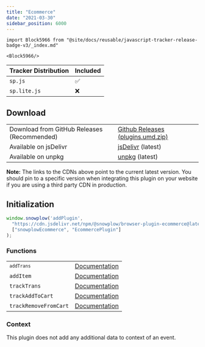 ```yaml
---
title: "Ecommerce"
date: "2021-03-30"
sidebar_position: 6000
---
```


```mdx-code-block
import Block5966 from "@site/docs/reusable/javascript-tracker-release-badge-v3/_index.md"

<Block5966/>
```

| Tracker Distribution | Included |
| --- | --- |
| `sp.js` | ✅ |
| `sp.lite.js` | ❌ |

## Download

<table class="has-fixed-layout"><tbody><tr><td>Download from GitHub Releases (Recommended)</td><td><a href="https://github.com/snowplow/snowplow-javascript-tracker/releases" target="_blank" rel="noreferrer noopener">Github Releases (plugins.umd.zip)</a></td></tr><tr><td>Available on jsDelivr</td><td><a href="https://cdn.jsdelivr.net/npm/@snowplow/browser-plugin-ecommerce@latest/dist/index.umd.min.js" target="_blank" rel="noreferrer noopener">jsDelivr</a> (latest)</td></tr><tr><td>Available on unpkg</td><td><a href="https://unpkg.com/@snowplow/browser-plugin-ecommerce@latest/dist/index.umd.min.js" target="_blank" rel="noreferrer noopener">unpkg</a> (latest)</td></tr></tbody></table>

**Note:** The links to the CDNs above point to the current latest version. You should pin to a specific version when integrating this plugin on your website if you are using a third party CDN in production.

## Initialization

```javascript
window.snowplow('addPlugin', 
  "https://cdn.jsdelivr.net/npm/@snowplow/browser-plugin-ecommerce@latest/dist/index.umd.min.js",
  ["snowplowEcommerce", "EcommercePlugin"]
);
```

### Functions

<table class="has-fixed-layout"><tbody><tr><td><code><code>addTrans</code></code></td><td><a href="/docs/collecting-data/collecting-from-own-applications/javascript-trackers/javascript-tracker/javascript-tracker-v3/tracking-events/#addTrans">Documentation</a></td></tr><tr><td><code>addItem</code></td><td><a href="/docs/collecting-data/collecting-from-own-applications/javascript-trackers/javascript-tracker/javascript-tracker-v3/tracking-events/#addItem">Documentation</a></td></tr><tr><td><code>trackTrans</code></td><td><a href="/docs/collecting-data/collecting-from-own-applications/javascript-trackers/javascript-tracker/javascript-tracker-v3/tracking-events/#trackTrans">Documentation</a></td></tr><tr><td><code>trackAddToCart</code></td><td><a href="/docs/collecting-data/collecting-from-own-applications/javascript-trackers/javascript-tracker/javascript-tracker-v3/tracking-events/#trackAddToCart_and_trackRemoveFromCart">Documentation</a></td></tr><tr><td><code>trackRemoveFromCart</code></td><td><a href="/docs/collecting-data/collecting-from-own-applications/javascript-trackers/javascript-tracker/javascript-tracker-v3/tracking-events/#trackAddToCart_and_trackRemoveFromCart">Documentation</a></td></tr></tbody></table>

### Context

This plugin does not add any additional data to context of an event.
